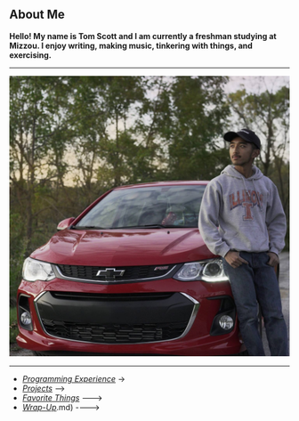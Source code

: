 ## About Me

**Hello! My name is Tom Scott and I am currently a freshman studying at Mizzou. I enjoy writing, making music, tinkering with things, and exercising.**
___

![Picture of me](me.png)

---
- [*Programming Experience*](exp.md) ->
- [*Projects*](project.md) -->
- [*Favorite Things*](favorite.md) --->
- [*Wrap-Up*](wrapup).md) ---->
